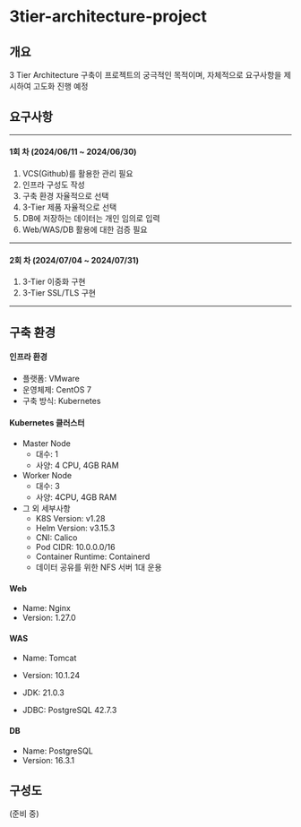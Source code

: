 # 3tier-architecture-project

## 개요

3 Tier Architecture 구축이 프로젝트의 궁극적인 목적이며, 자체적으로 요구사항을 제시하여 고도화 진행 예정



## 요구사항

--------------

#### 1회 차 (2024/06/11 ~ 2024/06/30)

1. VCS(Github)를 활용한 관리 필요
2. 인프라 구성도 작성
3. 구축 환경 자율적으로 선택
4. 3-Tier 제품 자율적으로 선택
5. DB에 저장하는 데이터는 개인 임의로 입력
6. Web/WAS/DB 활용에 대한 검증 필요

-------------------------

#### 2회 차 (2024/07/04 ~ 2024/07/31)

1. 3-Tier 이중화 구현
2. 3-Tier SSL/TLS 구현

-------------------------



## 구축 환경

#### 인프라 환경

- 플랫폼: VMware
- 운영체제: CentOS 7
- 구축 방식: Kubernetes

#### Kubernetes 클러스터

- Master Node
  - 대수: 1
  - 사양: 4 CPU, 4GB RAM
- Worker Node
  - 대수: 3
  - 사양: 4CPU, 4GB RAM
- 그 외 세부사항
  - K8S Version: v1.28
  - Helm Version: v3.15.3
  - CNI: Calico
  - Pod CIDR: 10.0.0.0/16
  - Container Runtime: Containerd
  - 데이터 공유를 위한 NFS 서버 1대 운용
  

#### Web

- Name: Nginx
- Version: 1.27.0

#### WAS

- Name: Tomcat
- Version: 10.1.24
- JDK: 21.0.3

- JDBC: PostgreSQL 42.7.3

#### DB

- Name: PostgreSQL
- Version: 16.3.1

##### 

## 구성도

(준비 중)
